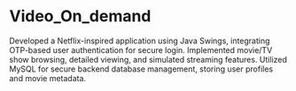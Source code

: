 # Video_On_demand
 Developed a Netflix-inspired application using Java Swings, integrating OTP-based user authentication for secure login. Implemented movie/TV show browsing, detailed viewing, and simulated streaming features. Utilized MySQL for secure backend database management, storing user profiles and movie metadata.
